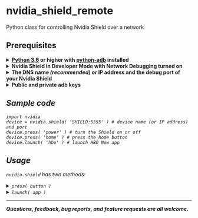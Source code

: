 # nvidia_shield_remote
Python class for controlling Nvidia Shield over a network

## Prerequisites
<details>
<summary>
<b><a href="https://www.python.org/downloads/">Python 3.6</a> or higher with <a href="https://github.com/google/python-adb">python-adb</a> installed</b>
</summary>
<br/>
&emsp13;&emsp13;&emsp13; <b>Install Python</b>

&emsp13;&emsp13;&emsp13; Download and install Python from <a href="https://www.python.org/downloads/">here</a>

&emsp13;&emsp13;&emsp13; <b>Install python-adb</b>  
&emsp13;&emsp13;&emsp13; <code>pip install adb</code>
<br/>
</details>

<details>
<summary>
<b>Nvidia Shield in Developer Mode with Network Debugging turned on</b>
</summary>
<br/>
&emsp13;&emsp13;&emsp13; <b>Turn on developer mode</b><br/>
&emsp13;&emsp13;&emsp13; <i>Settings &rarr; About &rarr; Build </i> (click Build 7 times - "You are now a developer" message will pop up)
<br/><br/>

&emsp13;&emsp13;&emsp13; <b>Turn on Network debugging</b><br/>
&emsp13;&emsp13;&emsp13; <i>Settings &rarr; Developer Options &rarr; Network debugging </i>
<br/>
</details>

<details>
<summary>
<b>The DNS name <i>(recommended)</i> or IP address and the debug port of your Nvidia Shield</b>
</summary>

<br/>
&emsp13;&emsp13;&emsp13; <b>Get the DNS name</b><br/>
&emsp13;&emsp13;&emsp13; The DNS name is usually just the <i>Device name</i> of your Shield. Unless you have changed it, it is <i>SHIELD</i>.<br/>
&emsp13;&emsp13;&emsp13; The device name is found at <i>Settings &rarr; About &rarr; Device name</i>
<br/><br/>
&emsp13;&emsp13;&emsp13; <b>Get the IP address and debug port</b><br/>
&emsp13;&emsp13;&emsp13; <i>Settings &rarr; Developer Options &rarr; Network debugging</i>
<br/>
&emsp13;&emsp13;&emsp13; When you select this option the IP address and port will be shown
</details>

<details>
<summary>
<b>Public and private adb keys</b>
</summary>
<br/>
&emsp13;&emsp13;&emsp13; <code>adb connect SHIELD:5555 # use the DNS name (or IP address) and Port from the previous step</code><br/><br/>
&emsp13;&emsp13;&emsp13; <i>A message will pop up on your Shield asking you to confirm the connection.</i><br/>
&emsp13;&emsp13;&emsp13; <i><code>adbkey</code> and <code>adbkey.pub</code> will be added to the <code>.android</code> directory of your home folder<br/>

&emsp13;&emsp13;&emsp13; &emsp13;&emsp13;&emsp13; <b>Linux/Mac</b>: <code>~/.android</code><br/>
&emsp13;&emsp13;&emsp13; &emsp13;&emsp13;&emsp13; <b>Windows</b>: <code>/users/<i>\<username></i>/.android</code><br/><br/>
&emsp13;&emsp13;&emsp13; Copy these two files to the directory containing <code>nvidia.py</code>
</details>

## Sample code

```
import nvidia
device = nvidia.shield( 'SHIELD:5555' ) # device name (or IP address) and port
device.press( 'power' ) # turn the Shield on or off
device.press( 'home' ) # press the home button
device.launch( 'hbo' ) # launch HBO Now app
```

## Usage

<code>nvidia.shield</code> has two methods:

<details>
<summary>
<code>press( button )</code>
</summary>
<br/>
&emsp13;&emsp13;&emsp13; Button is one of: <code>power, sleep, wake, home, back, search, up, down, left, right, center, volume up, volume down, rewind, ff, play/pause, previous, next</code>
</details>

<details>
<summary>
<code>launch( app )</code>
</summary>
<br/>
&emsp13;&emsp13;&emsp13;App is one of: <code>hbo, prime, music, youtube, ted, games</code>
</details>

---
<b>Questions, feedback, bug reports, and feature requests are all welcome.</b>

